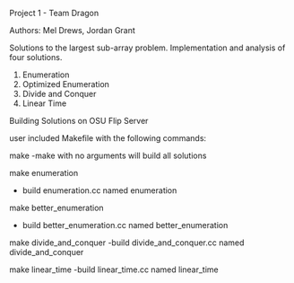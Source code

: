 Project 1 - Team Dragon

Authors: Mel Drews, Jordan Grant

Solutions to the largest sub-array problem. Implementation and analysis of four solutions.

1) Enumeration
2) Optimized Enumeration
3) Divide and Conquer
4) Linear Time


Building Solutions on OSU Flip Server

user included Makefile with the following commands:

make
-make with no arguments will build all solutions

make enumeration
- build enumeration.cc named enumeration

make better_enumeration
- build better_enumeration.cc named better_enumeration

make divide_and_conquer
-build divide_and_conquer.cc named divide_and_conquer

make linear_time
-build linear_time.cc named linear_time


